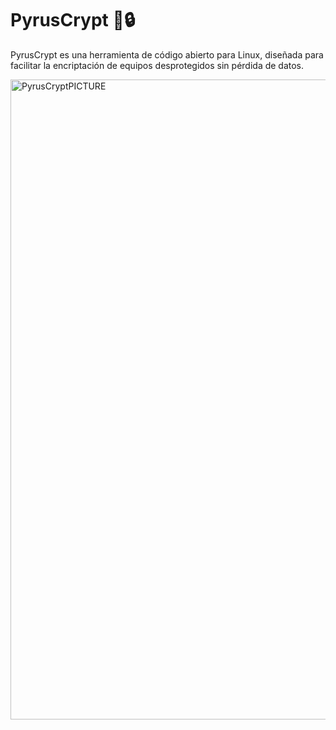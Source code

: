 # PyrusCrypt 🐲🔒
PyrusCrypt es una herramienta de código abierto para Linux, diseñada para facilitar la encriptación de equipos desprotegidos sin pérdida de datos.

<img width="1536" height="1024" alt="PyrusCryptPICTURE" src="https://github.com/user-attachments/assets/e6a1b6f3-ede9-45e2-b1cf-86da0c810053" />



